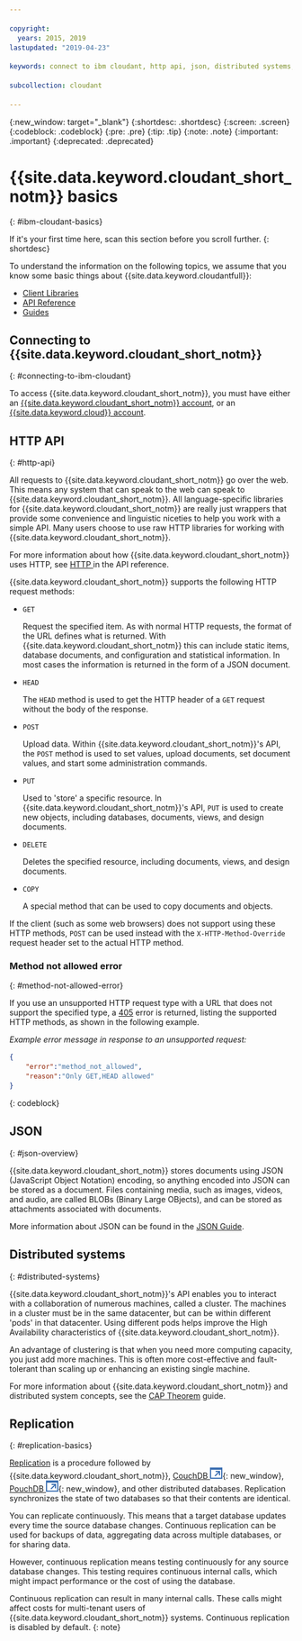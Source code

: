 ```yaml
---

copyright:
  years: 2015, 2019
lastupdated: "2019-04-23"

keywords: connect to ibm cloudant, http api, json, distributed systems, replication

subcollection: cloudant

---
```


{:new_window: target="_blank"}
{:shortdesc: .shortdesc}
{:screen: .screen}
{:codeblock: .codeblock}
{:pre: .pre}
{:tip: .tip}
{:note: .note}
{:important: .important}
{:deprecated: .deprecated}

<!-- Acrolinx: 2018-05-07 -->

# {{site.data.keyword.cloudant_short_notm}} basics
{: #ibm-cloudant-basics}

If it's your first time here,
scan this section before you scroll further.
{: shortdesc}

To understand the information on the following topics, we assume that you know some basic things about {{site.data.keyword.cloudantfull}}: 

- [Client Libraries](/docs/services/Cloudant?topic=cloudant-client-libraries#client-libraries)
- [API Reference](/docs/services/Cloudant?topic=cloudant-api-reference-overview#api-reference-overview)
- [Guides](/docs/services/Cloudant?topic=cloudant-authorized-curl-acurl-#authorized-curl-acurl-)

## Connecting to {{site.data.keyword.cloudant_short_notm}}
{: #connecting-to-ibm-cloudant}

To access {{site.data.keyword.cloudant_short_notm}},
you must have either an [{{site.data.keyword.cloudant_short_notm}} account](/docs/services/Cloudant?topic=cloudant-ibm-cloudant.com#enterprise-plan),
or an [{{site.data.keyword.cloud}} account](https://cloud.ibm.com/login).

## HTTP API
{: #http-api}

All requests to {{site.data.keyword.cloudant_short_notm}} go over the web.
This means any system that can speak to the web can speak to {{site.data.keyword.cloudant_short_notm}}.
All language-specific libraries for {{site.data.keyword.cloudant_short_notm}} are really just wrappers that provide
some convenience and linguistic niceties to help you work with a simple API.
Many users choose to use raw HTTP libraries for working with {{site.data.keyword.cloudant_short_notm}}.

For more information about how {{site.data.keyword.cloudant_short_notm}} uses HTTP, see [HTTP ](/docs/services/Cloudant?topic=cloudant-http#http) in the API reference.

{{site.data.keyword.cloudant_short_notm}} supports the following HTTP request methods:

-   `GET`

    Request the specified item.
    As with normal HTTP requests,
    the format of the URL defines what is returned.
    With {{site.data.keyword.cloudant_short_notm}} this can include static items,
    database documents,
    and configuration and statistical information.
    In most cases the information is returned in the form of a JSON document.

-   `HEAD`

    The `HEAD` method is used to get the HTTP header of a `GET` request without the body of the response.

-   `POST`

    Upload data.
    Within {{site.data.keyword.cloudant_short_notm}}'s API,
    the `POST` method is used to set values,
    upload documents,
    set document values,
    and start some administration commands.

-   `PUT`

    Used to 'store' a specific resource.
    In {{site.data.keyword.cloudant_short_notm}}'s API,
    `PUT` is used to create new objects,
    including databases,
    documents,
    views,
    and design documents.

-   `DELETE`

    Deletes the specified resource,
    including documents,
    views,
    and design documents.

-   `COPY`

    A special method that can be used to copy documents and objects.

If the client (such as some web browsers) does not support using these HTTP methods,
`POST` can be used instead with the `X-HTTP-Method-Override` request header set to the actual HTTP method.

### Method not allowed error
{: #method-not-allowed-error}

If you use an unsupported HTTP request type with a URL that does not support the specified type,
a [405](/docs/services/Cloudant?topic=cloudant-http#http-status-codes) error is returned,
listing the supported HTTP methods, as shown in the following example.

_Example error message in response to an unsupported request:_

```json
{
    "error":"method_not_allowed",
    "reason":"Only GET,HEAD allowed"
}
```
{: codeblock}

## JSON
{: #json-overview}

{{site.data.keyword.cloudant_short_notm}} stores documents using JSON (JavaScript Object Notation) encoding,
so anything encoded into JSON can be stored as a document.
Files containing media,
such as images,
videos,
and audio,
are called BLOBs (Binary Large OBjects),
and can be stored as attachments associated with documents.

More information about JSON can be found in the [JSON Guide](/docs/services/Cloudant?topic=cloudant-json#json).

## Distributed systems
{: #distributed-systems}

{{site.data.keyword.cloudant_short_notm}}'s API enables you to interact with a collaboration of numerous machines,
called a cluster.
The machines in a cluster must be in the same datacenter,
but can be within different 'pods' in that datacenter.
Using different pods helps improve the High Availability characteristics of {{site.data.keyword.cloudant_short_notm}}.

An advantage of clustering is that when you need more computing capacity,
you just add more machines.
This is often more cost-effective and fault-tolerant than scaling up or enhancing an existing single machine.

For more information about {{site.data.keyword.cloudant_short_notm}} and distributed system concepts,
see the [CAP Theorem](/docs/services/Cloudant?topic=cloudant-cap-theorem#cap-theorem) guide.

## Replication
{: #replication-basics}

[Replication](/docs/services/Cloudant?topic=cloudant-replication-api#replication-api) is a procedure followed by {{site.data.keyword.cloudant_short_notm}},
[CouchDB ![External link icon](../images/launch-glyph.svg "External link icon")](http://couchdb.apache.org/){: new_window},
[PouchDB ![External link icon](../images/launch-glyph.svg "External link icon")](http://pouchdb.com/){: new_window},
and other distributed databases.
Replication synchronizes the state of two databases so that their contents are identical.

You can replicate continuously.
This means that a target database updates every time the source database changes.
Continuous replication can be used for backups of data,
aggregating data across multiple databases,
or for sharing data.

However,
continuous replication means testing continuously for any source database changes.
This testing requires continuous internal calls,
which might impact performance or the cost of using the database.

Continuous replication can result in many internal calls. These calls might affect costs for multi-tenant users of {{site.data.keyword.cloudant_short_notm}} systems. Continuous replication is disabled by default.
{: note}

